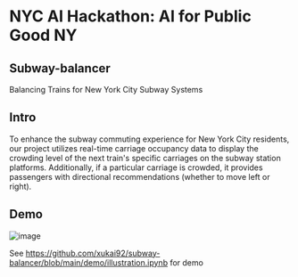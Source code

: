 # NYC AI Hackathon: AI for Public Good NY

## Subway-balancer
Balancing Trains for New York City Subway Systems


## Intro

To enhance the subway commuting experience for New York City residents, our project utilizes real-time carriage occupancy data to display the crowding level of the next train's specific carriages on the subway station platforms. Additionally, if a particular carriage is crowded, it provides passengers with directional recommendations (whether to move left or right).

## Demo

![image](https://github.com/xukai92/subway-balancer/assets/20774071/4168f4ff-4d97-4588-be8f-8afefe77c5cd)


See https://github.com/xukai92/subway-balancer/blob/main/demo/illustration.ipynb for demo
